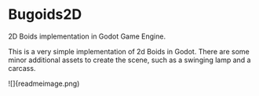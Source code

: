 # Bugoids2D
2D Boids implementation in Godot Game Engine.

This is a very simple implementation of 2d Boids in Godot. There are some minor additional assets to create the scene, such as a swinging lamp and a carcass.

![]{readmeimage.png)
